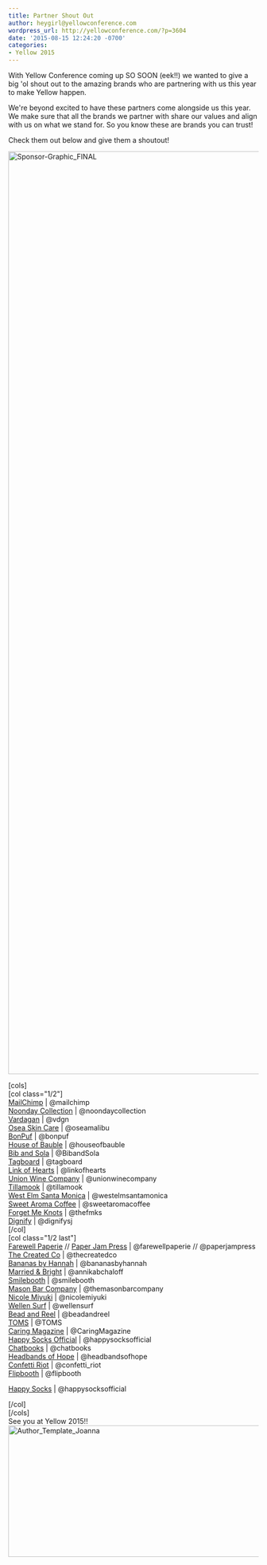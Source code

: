 ```yaml
---
title: Partner Shout Out
author: heygirl@yellowconference.com
wordpress_url: http://yellowconference.com/?p=3604
date: '2015-08-15 12:24:20 -0700'
categories:
- Yellow 2015
---
```

<p>With Yellow Conference coming up SO SOON (eek!!) we wanted to give&nbsp;a big 'ol shout out to the amazing brands who are partnering with us this year to make Yellow&nbsp;happen.</p>
<p>We're beyond excited to have these partners come alongside us this year. We make sure that all the brands we partner with share our values and align with us on what we stand for. So you know these are brands you can trust!</p>
<p>Check them out below and give them a shoutout!</p>
<p><a href="http://yellowconference.com/wp-content/uploads/2015/08/Sponsor-Graphic_FINAL1.jpg"><img class=" size-full wp-image-3649 alignleft" src="http://yellowconference.com/wp-content/uploads/2015/08/Sponsor-Graphic_FINAL1.jpg" alt="Sponsor-Graphic_FINAL" width="700" height="1852" /></a></p>
<p>[cols]<br />
[col class="1/2"]<br />
<a href="http://mailchimp.com/" target="_blank">MailChimp</a> | @mailchimp<br />
<a href="http://www.noondaycollection.com/pws/homeoffice/tabs/home.aspx" target="_blank">Noonday Collection</a> | @noondaycollection<br />
<a href="http://shop.vardagen.com/" target="_blank">Vardagan</a> | @vdgn<br />
<a href="http://oseamalibu.com/" target="_blank">Osea Skin Care</a> | @oseamalibu<br />
<a href="http://bonpuf.com/" target="_blank">BonPuf</a> | @bonpuf<br />
<a href="http://www.houseofbauble.com/" target="_blank">House of Bauble</a> | @houseofbauble<br />
<a href="http://www.bibandsola.com/" target="_blank">Bib and Sola</a> | @BibandSola<br />
<a href="tagboard.com" target="_blank">Tagboard</a> | @tagboard<br />
<a href="http://www.linkofhearts.com/" target="_blank">Link of Hearts</a> | @linkofhearts<br />
<a href="http://unionwinecompany.com/" target="_blank">Union Wine Company</a> | @unionwinecompany<br />
<a href="https://www.tillamook.com/" target="_blank">Tillamook</a> | @tillamook<br />
<a href="https://www.facebook.com/westelmsantamonica" target="_blank">West Elm Santa Monica</a> | @westelmsantamonica<br />
<a href="https://www.facebook.com/westelmsantamonica" target="_blank">Sweet Aroma Coffee</a> | @sweetaromacoffee<br />
<a href="http://www.thefmks.com/shop/" target="_blank">Forget Me Knots</a> | @thefmks<br />
<a href="http://www.shopdignify.com/" target="_blank">Dignify</a> | @dignifysj<br />
[/col]<br />
[col class="1/2 last"]<br />
<a href="http://farewellpaperie.com/#" target="_blank">Farewell Paperie</a> // <a href="http://www.paperjampress.com/" target="_blank">Paper Jam Press</a> | @farewellpaperie // @paperjampress<br />
<a href="http://thecreated.co/" target="_blank">The Created Co</a> | @thecreatedco<br />
<a href="http://bananasbyhannah.com/" target="_blank">Bananas by Hannah</a> | @bananasbyhannah<br />
<a href="http://www.marriedandbright.com/" target="_blank">Married &amp; Bright</a> | @annikabchaloff<br />
<a href="http://smilebooth.com/" target="_blank">Smilebooth</a> | @smilebooth<br />
<a href="http://themasonbarcompany.com/" target="_blank">Mason Bar Company</a> | @themasonbarcompany<br />
<a href="http://cargocollective.com/nicolemiyuki" target="_blank">Nicole Miyuki</a> | @nicolemiyuki<br />
<a href="http://wellensurf.com/" target="_blank">Wellen Surf</a> | @wellensurf<br />
<a href="http://www.beadandreel.com/" target="_blank">Bead and Reel</a> | @beadandreel<br />
<a href="http://www.toms.com/fall" target="_blank">TOMS</a> | @TOMS<br />
<a href="http://www.caringmagazine.org/" target="_blank">Caring Magazine</a> | @CaringMagazine<br />
<a href="http://www.happysocks.com/us/" target="_blank">Happy Socks Official</a> | @happysocksofficial<br />
<a href="http://chatbooks.com/" target="_blank">Chatbooks</a> | @chatbooks<br />
<a href="http://www.headbandsofhope.com/" target="_blank">Headbands of Hope</a> | @headbandsofhope<br />
<a href="https://www.etsy.com/shop/confettiriotshop" target="_blank">Confetti Riot</a> | @confetti_riot<br />
<a href="http://flipboothla.com/" target="_blank">Flipbooth</a> | @flipbooth</p>
<p><a href="http://www.happysocks.com/us/" target="_blank">Happy Socks</a> | @happysocksofficial</p>
<p>[/col]<br />
[/cols]<br />
See you at Yellow 2015!!<br />
<a href="http://instagram.com/joannawaterfall" target="_blank"><img class="aligncenter wp-image-3618 size-full" src="http://yellowconference.com/wp-content/uploads/2015/08/Author_Template_Joanna.jpg" alt="Author_Template_Joanna" width="700" height="264" /></a></p>
